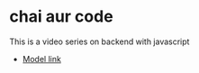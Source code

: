 # chai aur code

This is a video series on backend with javascript
- [Model link](https://app.eraser.io/workspace/YtPqZ1VogxGy1jzIDkzj)